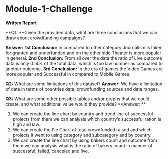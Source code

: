 # Module-1-Challenge
**Written Report**

**Q1: **Given the provided data, what are three conclusions that we can draw about crowdfunding campaigns?

**Answer:**
**1st Conclusion:** In compared to other category Journalism is taken for granted and underfunded and on the other side Theater is more popular in general.
**2nd Conclusion:** From all over the data the ratio of Live outcome data is only 0.14% of the total data, which is too law number as compared to another outcome.
**3rd Conclusion:** In the era of games the Video Games are more popular and Successful in compared to Mobile Games.

**Q2:** What are some limitations of this dataset?
**Answer:** We have a limitation of data in terms of countries data, crowdfunding sources and data ranges.

**Q3:** What are some other possible tables and/or graphs that we could create, and what additional value would they provide?
**Answer: **
1)	We can create the line chart by country and trend line of successful projects from them we can analysis which country’s successful ration is high and law.
2)	We can create the Pie Chart of total crowdfunded raised and which projects it went to using category and subcategory and by country.
3)	We can create the line chart by using bakers count and outcome from them we can analysis what is the ratio of bakers count in manner of successful, failed, canceled and live.
